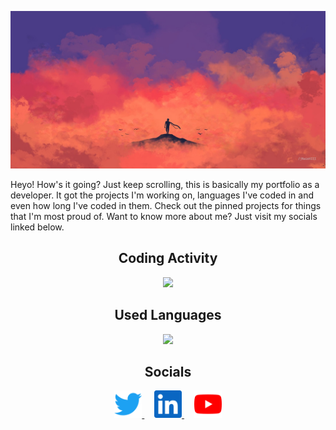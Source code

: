 ![](docs/images/jNaimXIII-banner.png)

Heyo! How's it going? Just keep scrolling, this is basically my portfolio as a
developer. It got the projects I'm working on, languages I've coded in and even
how long I've coded in them. Check out the pinned projects for things that I'm
most proud of. Want to know more about me? Just visit my socials linked below.

<div align="center">

## Coding Activity

[![](https://github-readme-stats.vercel.app/api/wakatime?username=jNaimXIII&hide_title=true&theme=transparent&layout=compact)](https://wakatime.com/jNaimXIII)

## Used Languages

[![](https://github-readme-stats.vercel.app/api/top-langs/?username=jNaimXIII&hide_title=true&theme=transparent&layout=compact)]()

## Socials

<a href="https://twitter.com/jNaimXIII">
    <img src="docs/images/twitter.svg" height="44" />
</a>
&nbsp; &nbsp;
<a href="https://linkedin.com/in/jNaimXIII">
    <img src="docs/images/linkedin.svg" height="44" />
</a>
&nbsp; &nbsp;
<a href="https://youtube.com/channel/UCov_vTQLbt22Cu1LH-ZRKyw">
    <img src="docs/images/youtube.svg" height="44" />
</a>

</div>
